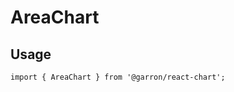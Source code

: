 # AreaChart

## Usage

```tsx | pure
import { AreaChart } from '@garron/react-chart';
```

<!-- <API src="" /> -->
